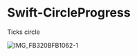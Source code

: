 # Swift-CircleProgress
Ticks circle

![IMG_FB320BFB1062-1](https://github.com/Bui-Ly/Swift-CircleProgress/assets/45566801/c920c6aa-e997-4b62-8a5c-4a7783c1bc6c)
